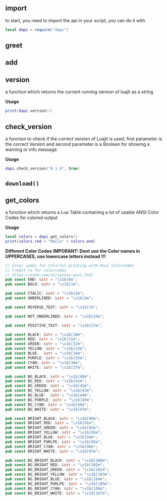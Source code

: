 ## import
to start, you need to import the api in your script, you can do it with
```lua
local dapi = require("dapi")
```

## greet

## add

## version
a function which returns the current running version of luajit as a string

**Usage**
```lua
print(dapi.version())
```

## check_version
a function to check if the correct version of Luajit is used, first parameter
is the correct Version and second parameter is a Boolean for showing a warning
or info message

**Usage**
```lua
dapi.check_version("0.1.9", true)
```

## `download()`

## get_colors
a function which returns a Lua Table containing a lot of usable
ANSI Color Codes for colored output

**Usage**
```lua
local colors = dapi.get_colors()
print(colors.red + "Hallo" + colors.end)
```

**Different Color Codes**
**IMPORANT: Dont use the Color names in UPPERCASES, use lowercase letters instead !!!**
```rust
// Color codes for Colorful printing with Ansi Colorcodes
// Credit to for colorcodes
// https://ss64.com/nt/syntax-ansi.html
pub const END: &str = "\x1b[0m";
pub const BOLD: &str = "\x1b[1m";

pub const ITALIC: &str = "\x1b[3m";
pub const UNDERLINED: &str = "\x1b[4m";

pub const REVERSE_TEXT: &str = "\x1b[7m";

pub const NOT_UNDERLINED: &str = "\x1b[24m";

pub const POSITIVE_TEXT: &str = "\x1b[27m";

pub const BLACK: &str = "\x1b[30m";
pub const RED: &str = "\x1b[31m";
pub const GREEN: &str = "\x1b[32m";
pub const YELLOW: &str = "\x1b[33m";
pub const BLUE:  &str = "\x1b[34m";
pub const PURPLE: &str = "\x1b[35m";
pub const CYAN: &str = "\x1b[36m";
pub const WHITE: &str = "\x1b[37m";

pub const BG_BLACK: &str = "\x1b[40m";
pub const BG_RED: &str = "\x1b[41m";
pub const BG_GREEN: &str = "\x1b[42m";
pub const BG_YELLOW: &str = "\x1b[43m";
pub const BG_BLUE:  &str = "\x1b[44m";
pub const BG_PURPLE: &str = "\x1b[45m";
pub const BG_CYAN: &str = "\x1b[46m";
pub const BG_WHITE: &str = "\x1b[47m";

pub const BRIGHT_BLACK: &str = "\x1b[90m";
pub const BRIGHT_RED: &str = "\x1b[91m";
pub const BRIGHT_GREEN: &str = "\x1b[92m";
pub const BRIGHT_YELLOW: &str = "\x1b[93m";
pub const BRIGHT_BLUE: &str = "\x1b[94m";
pub const BRIGHT_PURLPE: &str = "\x1b[95m";
pub const BRIGHT_CYAN: &str = "\x1b[96m";
pub const BRIGHT_WHITE: &str = "\x1b[97m";

pub const BG_BRIGHT_BLACK: &str = "\x1b[100m";
pub const BG_BRIGHT_RED: &str = "\x1b[101m";
pub const BG_BRIGHT_GREEN: &str = "\x1b[102m";
pub const BG_BRIGHT_YELLOW: &str = "\x1b[103m";
pub const BG_BRIGHT_BLUE: &str = "\x1b[104m";
pub const BG_BRIGHT_PURLPE: &str = "\x1b[105m";
pub const BG_BRIGHT_CYAN: &str = "\x1b[106m";
pub const BG_BRIGHT_WHITE: &str = "\x1b[107m";
```
